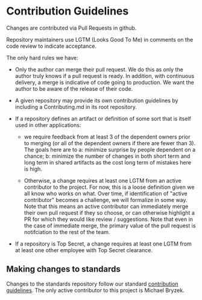 # Contribution Guidelines

Changes are contributed via Pull Requests in github.

Repository maintainers use LGTM (Looks Good To Me) in comments on the code
review to indicate acceptance.

The only hard rules we have:

  - Only the author can merge their pull request. We do this as only
    the author truly knows if a pull request is ready. In addition,
    with continuous delivery, a merge is indicative of code going to
    production. We want the author to be aware of the release of
    their code.

  - A given repository may provide its own contribution guidelines by
    including a Contributing.md in its root repository.

  - If a repository defines an artifact or definition of some sort
    that is itself used in other applications:

      - we require feedback from at least 3 of the dependent owners
        prior to merging (or all of the dependent owners if there are
        fewer than 3). The goals here are to a: minimize surprise by
        people dependent on a chance; b: minimize the number of
        changes in both short term and long term in shared artifacts
        as the cost long term of mistakes here is high.

      - Otherwise, a change requires at least one LGTM from an active
        contributor to the project. For now, this is a loose
        definition given we all know who works on what. Over time, if
        identification of "active contributor" becomes a challenge, we
        will formalize in some way. Note that this means an active
        contributor can immediately merge their own pull request if
        they so choose, or can otherwise highlight a PR for which they
        would like review / suggestions. Note that even in the case of
        immediate merge, the primary value of the pull request is
        notifciation to the rest of the team.

  - If a repository is Top Secret, a change requires at least one LGTM
    from at least one other employee with Top Secret clearance.


## Making changes to standards

Changes to the standards repository follow our standard [contribution guidelines](blob/master/Contributing.md). The only active contributor to this project is Michael Bryzek.

